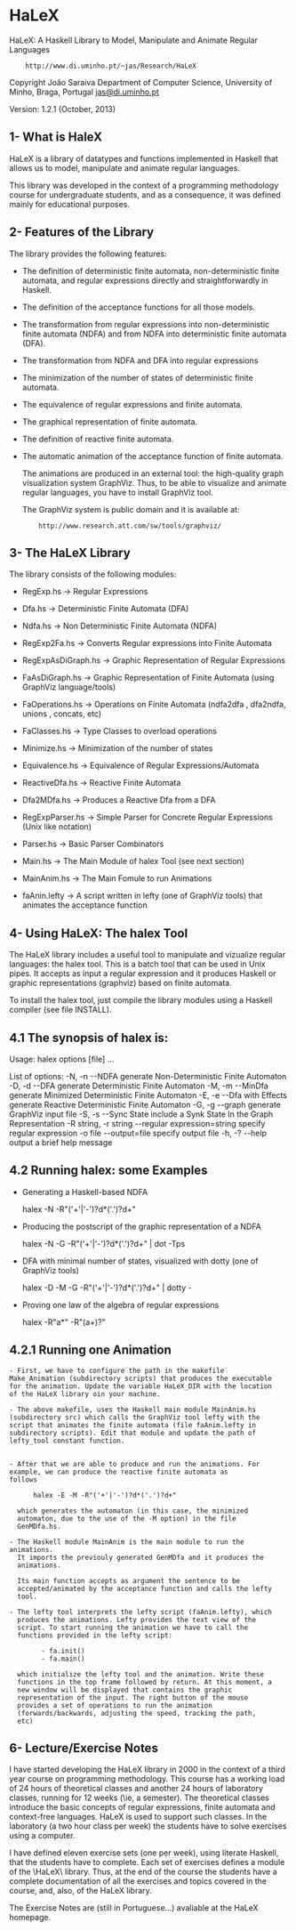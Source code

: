 HaLeX
=====


  HaLeX: A Haskell Library to Model, 
                              Manipulate and 
                              Animate Regular Languages

        http://www.di.uminho.pt/~jas/Research/HaLeX

Copyright João Saraiva
          Department of Computer Science,
          University of Minho, 
          Braga, Portugal
          jas@di.uminho.pt


Version: 1.2.1 (October, 2013)


1- What is HaleX
----------------

HaLeX is a library of datatypes and functions implemented in Haskell
that allows us to model, manipulate and animate regular languages.

This library was developed in the context of a programming methodology
course for undergraduate students, and as a consequence, it was
defined mainly for educational purposes.


2- Features of the Library
--------------------------

The library provides the following features:

  - The definition of deterministic finite automata, non-deterministic
  finite automata, and regular expressions directly and
  straightforwardly in Haskell.

  - The definition of the acceptance functions for all those models.

  - The transformation from regular expressions into non-deterministic
  finite automata (NDFA) and from NDFA into deterministic finite
  automata (DFA).

  - The transformation from NDFA and DFA into regular expressions

  - The minimization of the number of states of deterministic finite
  automata.

  - The equivalence of regular expressions and finite automata.

  - The graphical representation of finite automata.

  - The definition of reactive finite automata.

  - The automatic animation of the acceptance function of finite automata.

       The animations are produced in an external tool: the
       high-quality graph visualization system GraphViz. Thus, to be
       able to visualize and animate regular languages, you have to
       install GraphViz tool.

       The GraphViz system is public domain and it is available at:

            http://www.research.att.com/sw/tools/graphviz/


3- The HaLeX Library
--------------------

   The library consists of the following modules:

   - RegExp.hs             -> Regular Expressions
   - Dfa.hs                -> Deterministic Finite Automata (DFA)
   - Ndfa.hs               -> Non Deterministic Finite Automata (NDFA)
   - RegExp2Fa.hs          -> Converts Regular expressions into Finite Automata
   - RegExpAsDiGraph.hs    -> Graphic Representation of Regular Expressions
   - FaAsDiGraph.hs        -> Graphic Representation of Finite Automata
                                (using GraphViz language/tools)
   - FaOperations.hs       -> Operations on Finite Automata
                                (ndfa2dfa , dfa2ndfa, unions , concats, etc)
   - FaClasses.hs          -> Type Classes to overload operations
   - Minimize.hs           -> Minimization of the number of states 
   - Equivalence.hs        -> Equivalence of Regular Expressions/Automata
   - ReactiveDfa.hs        -> Reactive Finite Automata
   - Dfa2MDfa.hs           -> Produces a Reactive Dfa from a DFA
   - RegExpParser.hs       -> Simple Parser for Concrete Regular Expressions
                                (Unix like notation)
   - Parser.hs             -> Basic Parser Combinators

   - Main.hs               -> The Main Module of halex Tool (see next section)
   - MainAnim.hs           -> The Main Fomule to run Animations

   - faAnin.lefty          -> A script written in lefty (one of GraphViz tools)
                              that animates the acceptance function


4- Using HaLeX: The halex Tool
------------------------------

The HaLeX library includes a useful tool to manipulate and vizualize
regular languages: the halex tool. This is a batch tool that can be
used in Unix pipes. It accepts as input a regular expression and it
produces Haskell or graphic representations (graphviz) based on finite
automata.

To install the halex tool, just compile the library modules using a
Haskell compiler (see file INSTALL).


4.1 The synopsis of halex is:
----------------------------

Usage: halex options [file] ...

List of options:
  -N, -n                --NDFA                       generate Non-Deterministic Finite Automaton
  -D, -d                --DFA                        generate Deterministic Finite Automaton
  -M, -m                --MinDfa                     generate Minimized Deterministic Finite Automaton
  -E, -e                --Dfa with Effects           generate Reactive Deterministic Finite Automaton
  -G, -g                --graph                      generate GraphViz input file
  -S, -s                --Sync State                 include a Synk State In the Graph Representation
  -R string, -r string  --regular expression=string  specify regular expression
  -o file               --output=file                specify output file
  -h, -?                --help                       output a brief help message


4.2 Running halex: some Examples
--------------------------------

  - Generating a Haskell-based NDFA

       halex -N -R"('+'|'-')?d*('.')?d+"


  - Producing the postscript of the graphic representation of a NDFA

       halex -N -G -R"('+'|'-')?d*('.')?d+" | dot -Tps


  - DFA with minimal number of states, visualized with dotty (one of
    GraphViz tools)

       halex -D -M -G -R"('+'|'-')?d*('.')?d+" | dotty -


  - Proving one law of the algebra of regular expressions

       halex -R"a*" -R"(a+)?"


4.2.1 Running one Animation
--------------------------

    - First, we have to configure the path in the makefile
    Make_Animation (subdirectory scripts) that produces the executable
    for the animation. Update the variable HaLeX_DIR with the location
    of the HaLeX library oin your machine.

    - The above makefile, uses the Haskell main module MainAnim.hs
    (subdirectory src) which calls the GraphViz tool lefty with the
    script that animates the finite automata (file faAnim.lefty in
    subdirectory scripts). Edit that module and update the path of
    lefty_tool constant function.


    - After that we are able to produce and run the animations. For
    example, we can produce the reactive finite automata as
    follows

          halex -E -M -R"('+'|'-')?d*('.')?d+"

      which generates the automaton (in this case, the minimized
      automaton, due to the use of the -M option) in the file
      GenMDfa.hs.

    - The Haskell module MainAnim is the main module to run the animations.
      It imports the previouly generated GenMDfa and it produces the
      animations.

      Its main function accepts as argument the sentence to be
      accepted/animated by the acceptance function and calls the lefty
      tool.

    - The lefty tool interprets the lefty script (faAnim.lefty), which
      produces the animations. Lefty provides the text view of the
      script. To start running the animation we have to call the
      functions provided in the lefty script:

            - fa.init()
            - fa.main()

      which initialize the lefty tool and the animation. Write these
      functions in the top frame followed by return. At this moment, a
      new window will be displayed that contains the graphic
      representation of the input. The right button of the mouse
      provides a set of operations to run the animation
      (forwards/backwards, adjusting the speed, tracking the path,
      etc)


6- Lecture/Exercise Notes
-------------------------

I have started developing the HaLeX library in 2000 in the context of
a third year course on programming methodology. This course has a
working load of 24 hours of theoretical classes and another 24 hours
of laboratory classes, running for 12 weeks (\ie, a semester). The
theoretical classes introduce the basic concepts of regular
expressions, finite automata and context-free languages. HaLeX is
used to support such classes. In the laboratory (a two hour class per
week) the students have to solve exercises using a computer. 

I have defined eleven exercise sets (one per week), using literate
Haskell, that the students have to complete. Each set of exercises
defines a module of the \HaLeX\ library. Thus, at the end of the
course the students have a complete documentation of all the exercises
and topics covered in the course, and, also, of the HaLeX library.

The Exercise Notes are (still in Portuguese...) avaliable at the HaLeX
homepage.



